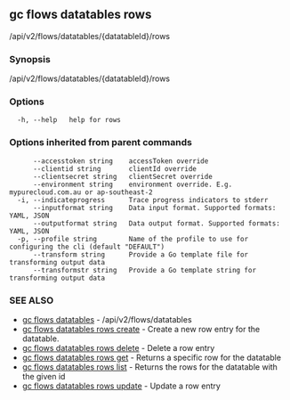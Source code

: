 ## gc flows datatables rows

/api/v2/flows/datatables/{datatableId}/rows

### Synopsis

/api/v2/flows/datatables/{datatableId}/rows

### Options

```
  -h, --help   help for rows
```

### Options inherited from parent commands

```
      --accesstoken string    accessToken override
      --clientid string       clientId override
      --clientsecret string   clientSecret override
      --environment string    environment override. E.g. mypurecloud.com.au or ap-southeast-2
  -i, --indicateprogress      Trace progress indicators to stderr
      --inputformat string    Data input format. Supported formats: YAML, JSON
      --outputformat string   Data output format. Supported formats: YAML, JSON
  -p, --profile string        Name of the profile to use for configuring the cli (default "DEFAULT")
      --transform string      Provide a Go template file for transforming output data
      --transformstr string   Provide a Go template string for transforming output data
```

### SEE ALSO

* [gc flows datatables](gc_flows_datatables.html)	 - /api/v2/flows/datatables
* [gc flows datatables rows create](gc_flows_datatables_rows_create.html)	 - Create a new row entry for the datatable.
* [gc flows datatables rows delete](gc_flows_datatables_rows_delete.html)	 - Delete a row entry
* [gc flows datatables rows get](gc_flows_datatables_rows_get.html)	 - Returns a specific row for the datatable
* [gc flows datatables rows list](gc_flows_datatables_rows_list.html)	 - Returns the rows for the datatable with the given id
* [gc flows datatables rows update](gc_flows_datatables_rows_update.html)	 - Update a row entry


